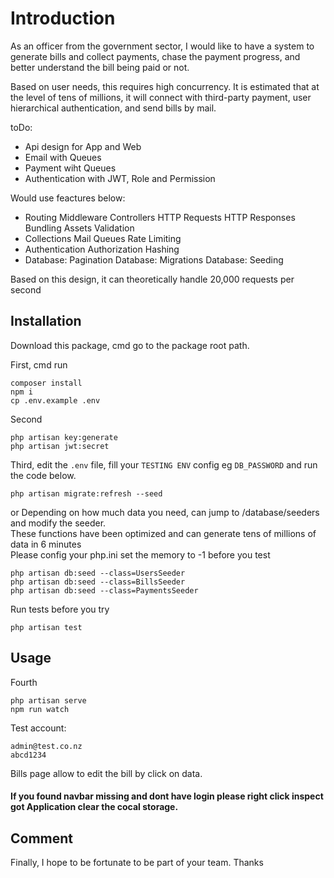 # Introduction

As an officer from the government sector, I would like to have a system to generate bills and collect payments, chase the payment progress, and better understand the bill being paid or not.

Based on user needs, this requires high concurrency. It is estimated that at the level of tens of millions, it will connect with third-party payment, user hierarchical authentication, and send bills by mail.

toDo:
<ul>
<li>Api design for App and Web</li>
<li>Email with Queues</li>
<li>Payment wiht Queues</li>
<li>Authentication with JWT, Role and Permission</li>
</ul>

Would use feactures below:
<ul>
<li>Routing Middleware Controllers HTTP Requests HTTP Responses Bundling Assets Validation </li>
<li>Collections Mail Queues Rate Limiting</li>
<li>Authentication Authorization Hashing</li>
<li>Database: Pagination Database: Migrations Database: Seeding</li>
</ul>

Based on this design, it can theoretically handle 20,000 requests per second

## Installation

Download this package, cmd go to the package root path.

First, cmd run
```
composer install
npm i
cp .env.example .env
```
Second
```
php artisan key:generate
php artisan jwt:secret
```
Third, edit the `.env` file, fill your `TESTING ENV` config eg `DB_PASSWORD` and run the code below.

```
php artisan migrate:refresh --seed
```
or
Depending on how much data you need, can jump to /database/seeders and modify the seeder.<br/>
These functions have been optimized and can generate tens of millions of data in 6 minutes <br/>
Please config your php.ini set the memory to -1 before you test
```
php artisan db:seed --class=UsersSeeder
php artisan db:seed --class=BillsSeeder
php artisan db:seed --class=PaymentsSeeder
```
Run tests before you try
```
php artisan test
```
## Usage

Fourth
```
php artisan serve
npm run watch
```
Test account:
```
admin@test.co.nz
abcd1234
```

Bills page allow to edit the bill by click on data. 
<br/>

#### If you found navbar missing and dont have login please right click inspect got Application clear the cocal storage.


## Comment
Finally, I hope to be fortunate to be part of your team.
Thanks
